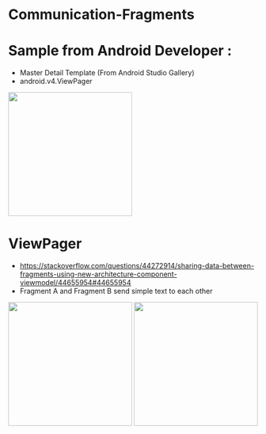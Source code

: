 # Communication-Fragments

# Sample from Android Developer :
- Master Detail Template (From Android Studio Gallery)
- android.v4.ViewPager
<p>
  <img src="https://user-images.githubusercontent.com/5112837/30728470-02f6b93e-9f8b-11e7-83f2-28d3dd4bf61f.png" width="250">
</p>


# ViewPager
- https://stackoverflow.com/questions/44272914/sharing-data-between-fragments-using-new-architecture-component-viewmodel/44655954#44655954
- Fragment A and Fragment B send simple text to each other
<p>
  <img src="https://user-images.githubusercontent.com/5112837/30728643-0769e634-9f8c-11e7-8206-fe57dd63b5d4.png" width="250">
  <img src="https://user-images.githubusercontent.com/5112837/30728467-02f17cda-9f8b-11e7-9240-b662d5280c49.png" width="250">
</p>

